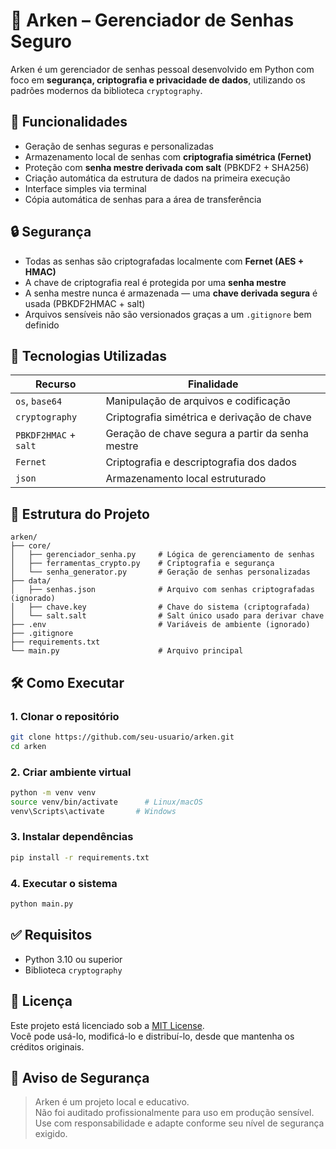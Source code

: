 # 🔐 Arken – Gerenciador de Senhas Seguro

Arken é um gerenciador de senhas pessoal desenvolvido em Python com foco em **segurança, criptografia e privacidade de dados**, utilizando os padrões modernos da biblioteca `cryptography`.

## 📌 Funcionalidades

- Geração de senhas seguras e personalizadas
- Armazenamento local de senhas com **criptografia simétrica (Fernet)**
- Proteção com **senha mestre derivada com salt** (PBKDF2 + SHA256)
- Criação automática da estrutura de dados na primeira execução
- Interface simples via terminal
- Cópia automática de senhas para a área de transferência

## 🔒 Segurança

- Todas as senhas são criptografadas localmente com **Fernet (AES + HMAC)**
- A chave de criptografia real é protegida por uma **senha mestre**
- A senha mestre nunca é armazenada — uma **chave derivada segura** é usada (PBKDF2HMAC + salt)
- Arquivos sensíveis não são versionados graças a um `.gitignore` bem definido

## 🧪 Tecnologias Utilizadas

| Recurso               | Finalidade                              |
|-----------------------|------------------------------------------|
| `os`, `base64`        | Manipulação de arquivos e codificação    |
| `cryptography`        | Criptografia simétrica e derivação de chave |
| `PBKDF2HMAC` + `salt` | Geração de chave segura a partir da senha mestre |
| `Fernet`              | Criptografia e descriptografia dos dados |
| `json`                | Armazenamento local estruturado          |

## 📁 Estrutura do Projeto

```
arken/
├── core/
│   ├── gerenciador_senha.py     # Lógica de gerenciamento de senhas
│   ├── ferramentas_crypto.py    # Criptografia e segurança
│   └── senha_generator.py       # Geração de senhas personalizadas
├── data/
│   ├── senhas.json              # Arquivo com senhas criptografadas (ignorado)
│   ├── chave.key                # Chave do sistema (criptografada)
│   └── salt.salt                # Salt único usado para derivar chave
├── .env                         # Variáveis de ambiente (ignorado)
├── .gitignore
├── requirements.txt
└── main.py                      # Arquivo principal
```

## 🛠️ Como Executar

### 1. Clonar o repositório

```bash
git clone https://github.com/seu-usuario/arken.git
cd arken
```

### 2. Criar ambiente virtual

```bash
python -m venv venv
source venv/bin/activate      # Linux/macOS
venv\Scripts\activate       # Windows
```

### 3. Instalar dependências

```bash
pip install -r requirements.txt
```

### 4. Executar o sistema

```bash
python main.py
```

## ✅ Requisitos

- Python 3.10 ou superior
- Biblioteca `cryptography`

## 📜 Licença

Este projeto está licenciado sob a [MIT License](LICENSE).  
Você pode usá-lo, modificá-lo e distribuí-lo, desde que mantenha os créditos originais.

## 🧠 Aviso de Segurança

> Arken é um projeto local e educativo.  
> Não foi auditado profissionalmente para uso em produção sensível.  
> Use com responsabilidade e adapte conforme seu nível de segurança exigido.